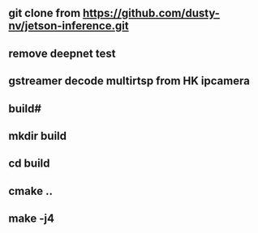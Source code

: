 ## git clone from https://github.com/dusty-nv/jetson-inference.git
## remove deepnet test 
## gstreamer decode multirtsp from HK ipcamera
## build#
## mkdir build
## cd build
## cmake ..
## make -j4

